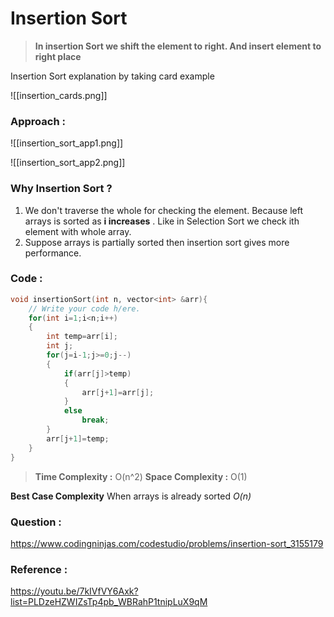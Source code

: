 # Insertion Sort

>**In insertion Sort we shift the element to right. And insert element to right place**

Insertion Sort explanation by taking card example

![[insertion_cards.png]]

### Approach :

![[insertion_sort_app1.png]]


![[insertion_sort_app2.png]]


### Why Insertion Sort ?
1. We don't traverse the whole for checking the element. Because left arrays is sorted as **i increases** . Like in Selection Sort we check ith element with whole array.
2. Suppose arrays is partially sorted then insertion sort gives more performance.

### Code :
```cpp
void insertionSort(int n, vector<int> &arr){
    // Write your code h/ere.
    for(int i=1;i<n;i++)
    {
        int temp=arr[i];
        int j;
        for(j=i-1;j>=0;j--)
        {
            if(arr[j]>temp)
            {
                arr[j+1]=arr[j];
            }
            else
                break;
        }
        arr[j+1]=temp;
    }
}
```

>**Time Complexity :**  O(n^2)
>**Space Complexity :** O(1)

**Best Case Complexity** When arrays is already sorted *O(n)*


### Question :
https://www.codingninjas.com/codestudio/problems/insertion-sort_3155179

### Reference :
https://youtu.be/7kIVfVY6Axk?list=PLDzeHZWIZsTp4pb_WBRahP1tnipLuX9qM